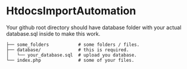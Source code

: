 # HtdocsImportAutomation


Your github root directory should have database folder with your actual database.sql inside to make this work.
```text
├── some_folders           # some folders / files.
├── database/              # this is required.
│   └── your_database.sql  # upload you database.
└── index.php              # some of your files.
```
